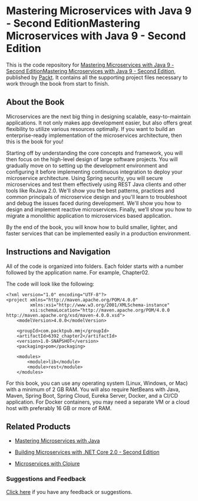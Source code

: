 # Mastering Microservices with Java 9 - Second EditionMastering Microservices with Java 9 - Second Edition
This is the code repository for [Mastering Microservices with Java 9 - Second EditionMastering Microservices with Java 9 - Second Edition](https://www.packtpub.com/application-development/mastering-microservices-java-9-second-edition?utm_source=github&utm_medium=repository&utm_campaign=9781787281448), published by [Packt](https://www.packtpub.com/?utm_source=github). It contains all the supporting project files necessary to work through the book from start to finish.
## About the Book
Microservices are the next big thing in designing scalable, easy-to-maintain applications. It not only makes app development easier, but also offers great flexibility to utilize various resources optimally. If you want to build an enterprise-ready implementation of the microservices architecture, then this is the book for you!

Starting off by understanding the core concepts and framework, you will then focus on the high-level design of large software projects. You will gradually move on to setting up the development environment and configuring it before implementing continuous integration to deploy your microservice architecture. Using Spring security, you will secure microservices and test them effectively using REST Java clients and other tools like RxJava 2.0. We'll show you the best patterns, practices and common principals of microservice design and you'll learn to troubleshoot and debug the issues faced during development. We'll show you how to design and implement reactive microservices. Finally, we’ll show you how to migrate a monolithic application to microservices based application.

By the end of the book, you will know how to build smaller, lighter, and faster services that can be implemented easily in a production environment.
## Instructions and Navigation
All of the code is organized into folders. Each folder starts with a number followed by the application name. For example, Chapter02.



The code will look like the following:
```
<?xml version="1.0" encoding="UTF-8"?> 
<project xmlns="http://maven.apache.org/POM/4.0.0" 
         xmlns:xsi="http://www.w3.org/2001/XMLSchema-instance" 
         xsi:schemaLocation="http://maven.apache.org/POM/4.0.0 http://maven.apache.org/xsd/maven-4.0.0.xsd"> 
    <modelVersion>4.0.0</modelVersion> 
 
    <groupId>com.packtpub.mmj</groupId> 
    <artifactId>6392_chapter2</artifactId> 
    <version>1.0-SNAPSHOT</version> 
    <packaging>pom</packaging> 
 
    <modules> 
        <module>lib</module> 
        <module>rest</module> 
    </modules>
```

For this book, you can use any operating system (Linux, Windows, or Mac) with a minimum of 2 GB RAM. You will also require NetBeans with Java, Maven, Spring Boot, Spring Cloud, Eureka Server, Docker, and a CI/CD application. For Docker containers, you may need a separate VM or a cloud host with preferably 16 GB or more of RAM.

## Related Products
* [Mastering Microservices with Java](https://www.packtpub.com/application-development/mastering-microservices-java?utm_source=github&utm_medium=repository&utm_campaign=9781785285172)

* [Building Microservices with .NET Core 2.0 - Second Edition](https://www.packtpub.com/application-development/building-microservices-net-core-20-second-edition?utm_source=github&utm_medium=repository&utm_campaign=9781788393331)

* [Microservices with Clojure](https://www.packtpub.com/application-development/microservices-clojure?utm_source=github&utm_medium=repository&utm_campaign=9781788622240)

### Suggestions and Feedback
[Click here](https://docs.google.com/forms/d/e/1FAIpQLSe5qwunkGf6PUvzPirPDtuy1Du5Rlzew23UBp2S-P3wB-GcwQ/viewform) if you have any feedback or suggestions.
